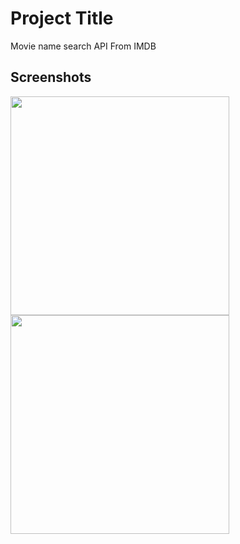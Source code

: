 
# Project Title

Movie name search API From IMDB 

## Screenshots

<img src="images/Screenshot_2023-05-18-00-57-06-948_com.example.bvcassignment.jpeg" width="350">

<img src="images/Screenshot_2023-05-18-00-57-20-911_com.example.bvcassignment.jpeg" width="350">
